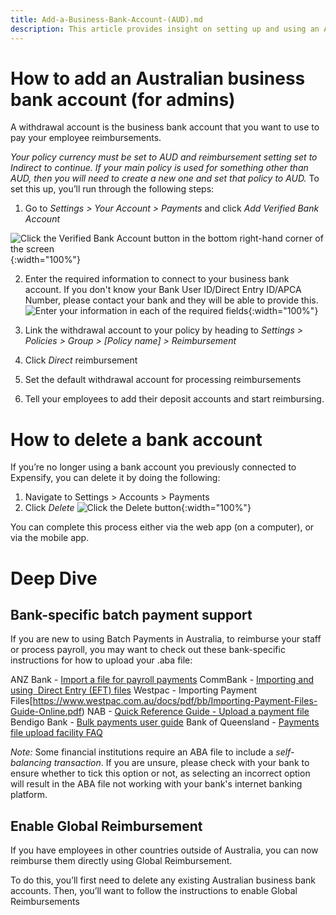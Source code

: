 ```yaml
---
title: Add-a-Business-Bank-Account-(AUD).md
description: This article provides insight on setting up and using an Australian Business Bank account in Expensify. 
---
```


# How to add an Australian business bank account (for admins)
A withdrawal account is the business bank account that you want to use to pay your employee reimbursements. 

_Your policy currency must be set to AUD and reimbursement setting set to Indirect to continue. If your main policy is used for something other than AUD, then you will need to create a new one and set that policy to AUD._ 
To set this up, you’ll run through the following steps:

1. Go to *Settings > Your Account > Payments* and click *Add Verified Bank Account*

![Click the Verified Bank Account button in the bottom right-hand corner of the screen](https://help.expensify.com/assets/images/add-vba-australian-account.png){:width="100%"}

2. Enter the required information to connect to your business bank account. If you don't know your Bank User ID/Direct Entry ID/APCA Number, please contact your bank and they will be able to provide this.
![Enter your information in each of the required fields](https://help.expensify.com/assets/images/add-vba-australian-account-modal.png){:width="100%"}

3. Link the withdrawal account to your policy by heading to *Settings > Policies > Group > [Policy name] > Reimbursement*
4. Click *Direct* reimbursement
5. Set the default withdrawal account for processing reimbursements 
6. Tell your employees to add their deposit accounts and start reimbursing. 

# How to delete a bank account
If you’re no longer using a bank account you previously connected to Expensify, you can delete it by doing the following:

1. Navigate to Settings > Accounts > Payments 
2. Click *Delete* 
![Click the Delete button](https://help.expensify.com/assets/imagesdelete-australian-bank-account.png){:width="100%"}

You can complete this process either via the web app (on a computer), or via the mobile app.

# Deep Dive
## Bank-specific batch payment support

If you are new to using Batch Payments in Australia, to reimburse your staff or process payroll, you may want to check out these bank-specific instructions for how to upload your .aba file:

ANZ Bank - [Import a file for payroll payments](https://www.anz.com.au/support/internet-banking/pay-transfer-business/payroll/import-file/)
CommBank - [Importing and using  Direct Entry (EFT) files](https://www.commbank.com.au/business/pds/003-279-importing-a-de-file.pdf)
Westpac - Importing Payment Files[https://www.westpac.com.au/docs/pdf/bb/Importing-Payment-Files-Guide-Online.pdf)
NAB - [Quick Reference Guide - Upload a payment file](https://www.nab.com.au/business/online-banking/nab-connect/help)
Bendigo Bank - [Bulk payments user guide](https://www.bendigobank.com.au/globalassets/documents/business/bulk-payments-user-guide.pdf)
Bank of Queensland - [Payments file upload facility FAQ](https://www.boq.com.au/help-and-support/online-banking/ob-faqs-and-support/faq-pfuf)

*Note:* Some financial institutions require an ABA file to include a *self-balancing transaction*. If you are unsure, please check with your bank to ensure whether to tick this option or not, as selecting an incorrect option will result in the ABA file not working with your bank's internet banking platform.

## Enable Global Reimbursement

If you have employees in other countries outside of Australia, you can now reimburse them directly using Global Reimbursement. 

To do this, you’ll first need to delete any existing Australian business bank accounts. Then, you’ll want to follow the instructions to enable Global Reimbursements
